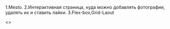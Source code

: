 1.Mesto.
2.Интерактивная страница, куда можно добавлять фотографии, удалять их и ставить лайки.
3.Flex-box,Grid-Laout

<>